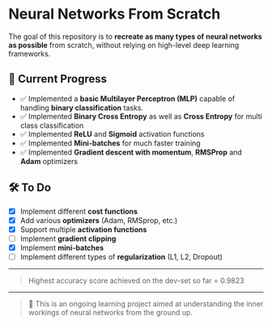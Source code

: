 # Neural Networks From Scratch

The goal of this repository is to **recreate as many types of neural networks as possible** from scratch, without relying on high-level deep learning frameworks.

## 📌 Current Progress
- ✅ Implemented a **basic Multilayer Perceptron (MLP)** capable of handling **binary classification** tasks.
- ✅ Implemented **Binary Cross Entropy** as well as **Cross Entropy** for multi class classification
- ✅ Implemented **ReLU** and **Sigmoid** activation functions
- ✅ Implemented **Mini-batches** for much faster training
- ✅ Implemented **Gradient descent with momentum**, **RMSProp** and **Adam** optimizers

## 🛠️ To Do
- [X] Implement different **cost functions**  
- [X] Add various **optimizers** (Adam, RMSprop, etc.)  
- [X] Support multiple **activation functions**
- [ ] Implement **gradient clipping**
- [X] Implement **mini-batches**
- [ ] Implement different types of **regularization** (L1, L2, Dropout)
---
> Highest accuracy score achieved on the dev-set so far = 0.9823
---
> 🚀 This is an ongoing learning project aimed at understanding the inner workings of neural networks from the ground up.
